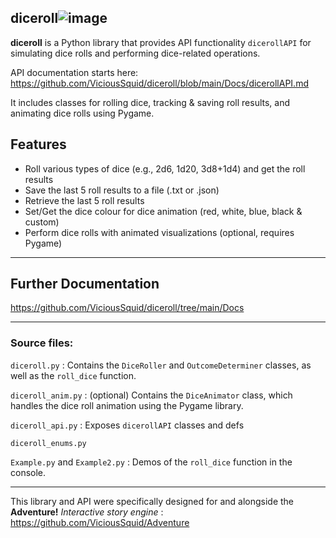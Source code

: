 ## diceroll![image](https://github.com/ViciousSquid/diceroll/assets/161540961/86d8abe9-3153-4cbc-b3d9-0c4b1b20c166)



**diceroll** is a Python library that provides API functionality `dicerollAPI` for simulating dice rolls and performing dice-related operations. 

API documentation starts here: https://github.com/ViciousSquid/diceroll/blob/main/Docs/dicerollAPI.md

It includes classes for rolling dice, tracking & saving roll results, and animating dice rolls using Pygame.

## Features

- Roll various types of dice (e.g., 2d6, 1d20, 3d8+1d4) and get the roll results
- Save the last 5 roll results to a file (.txt or .json)
- Retrieve the last 5 roll results
- Set/Get the dice colour for dice animation (red, white, blue, black & custom)
- Perform dice rolls with animated visualizations (optional, requires Pygame)
____

## Further Documentation

https://github.com/ViciousSquid/diceroll/tree/main/Docs
____
### Source files:


`diceroll.py` : Contains the `DiceRoller` and `OutcomeDeterminer` classes, as well as the `roll_dice` function.

`diceroll_anim.py` : (optional) Contains the `DiceAnimator` class, which handles the dice roll animation using the Pygame library.

`diceroll_api.py` : Exposes `dicerollAPI` classes and defs

`diceroll_enums.py` 

`Example.py` and `Example2.py` : Demos of the `roll_dice` function in the console.

____

This library and API were specifically designed for and alongside the **Adventure!** *Interactive story engine* : https://github.com/ViciousSquid/Adventure
